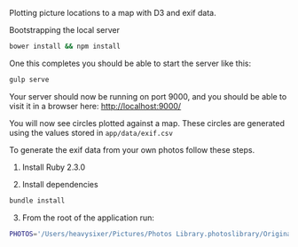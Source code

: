 Plotting picture locations to a map with D3 and exif data.

Bootstrapping the local server
```bash
bower install && npm install
```

One this completes you should be able to start the server like this:

```bash
gulp serve
```

Your server should now be running on port 9000, and you should be able to visit it in a browser here:
[http://localhost:9000/](http://localhost:9000/)

You will now see circles plotted against a map. These circles are generated using the values stored in
`app/data/exif.csv`

To generate the exif data from your own photos follow these steps.

1. Install Ruby 2.3.0

2. Install dependencies
```bash
bundle install
```
3. From the root of the application run:
```bash
PHOTOS='/Users/heavysixer/Pictures/Photos Library.photoslibrary/Originals/2016/' ruby lib/exif.rb
```
